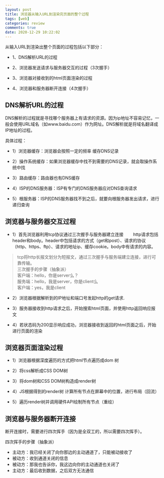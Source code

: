 ```yaml
---
layout: post
title: 浏览器从输入URL到渲染完页面的整个过程
tags: [web]
categories: review
comments: true
date: 2020-12-29 10:22:02
---
```


从输入URL到渲染出整个页面的过程包括以下部分：

* 1、DNS解析URL的过程

* 2、浏览器发送请求与服务器交互的过程（3次握手）

* 3、浏览器对接收到的html页面渲染的过程

* 4、浏览器和服务器断开连接（4次握手）

<!-- more -->

## DNS解析URL的过程

DNS解析的过程就是寻找哪个服务器上有请求的资源。因为ip地址不容易记忆，一般会使用URL域名（如www.baidu.com）作为网址。DNS解析就是将域名翻译成IP地址的过程。

具体过程：

* 1）浏览器缓存：浏览器会按照一定的频率 缓存DNS记录

* 2）操作系统缓存：如果浏览器缓存中找不到需要的DNS记录，就会取操作系统中找

* 3）路由缓存：路由器也有DNS缓存

* 4）ISP的DNS服务器：ISP有专门的DNS服务器应对DNS查询请求

* 5）根服务器：ISP的DNS服务器找不到之后，就要向根服务器发出请求，进行递归查询

## 浏览器与服务器交互过程

* 1）首先浏览器利用tcp协议通过三次握手与服务器建立连接
　　http请求包括header和body。header中包括请求的方式（get和post）、请求的协议 （http、https、ftp）、请求的地址ip、缓存cookie。body中有请求的内容。
> tcp将http长报文划分为短报文，通过三次握手与服务端建立连接，进行可靠传输。  
> 三次握手的步骤（抽象派）  
> 客户端：hello，你是server么？  
> 服务端：hello，我是server，你是client么  
> 客户端：yes，我是client  

* 2）浏览器根据解析到的IP地址和端口号发起http的get请求.

* 3）服务器接收到http请求之后，开始搜索html页面，并使用http返回响应报文

* 4）若状态码为200显示响应成功，浏览器接收到返回的html页面之后，开始进行页面的渲染

## 浏览器页面渲染过程

* 1）浏览器根据深度遍历的方式把html节点遍历成dom 树

* 2）将css解析成CSS DOM树

* 3）将dom树和CSS DOM树构造成render树

* 4）JS根据得到的render树 计算所有节点在屏幕中的位置，进行布局（回流）

* 5）遍历render树并调用硬件API绘制所有节点（重绘）

## 浏览器与服务器断开连接

断开连接时，需要进行四次挥手（因为是全双工的，所以需要四次挥手）。

四次挥手的步骤（抽象派）
* 主动方：我已经关闭了向你那边的主动通道了，只能被动接收了
* 被动方：收到通道关闭的信息
* 被动方：那我也告诉你，我这边向你的主动通道也关闭了
* 主动方：最后收到数据，之后双方无法通信

